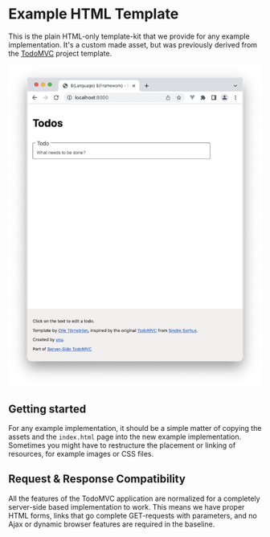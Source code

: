 Example HTML Template
=====================

This is the plain HTML-only template-kit that we provide for any example
implementation. It's a custom made asset, but was previously derived from the
[TodoMVC](http://http://todomvc.com) project template.

![HTML template preview](todos.png)

## Getting started

For any example implementation, it should be a simple matter of copying the 
assets and the `index.html` page into the new example implementation. Sometimes
you might have to restructure the placement or linking of resources, for example
images or CSS files.

## Request & Response Compatibility

All the features of the TodoMVC application are normalized for a completely
server-side based implementation to work. This means we have proper HTML forms,
links that go complete GET-requests with parameters, and no Ajax or dynamic
browser features are required in the baseline.
